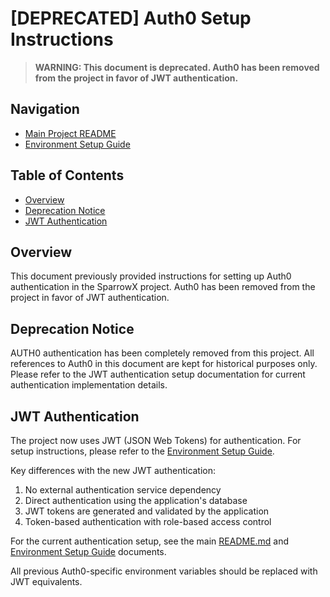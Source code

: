 # [DEPRECATED] Auth0 Setup Instructions

> **WARNING: This document is deprecated. Auth0 has been removed from the project in favor of JWT authentication.**

## Navigation

- [Main Project README](../README.md)
- [Environment Setup Guide](./ENVIRONMENT-SETUP.md)

## Table of Contents
- [Overview](#overview)
- [Deprecation Notice](#deprecation-notice)
- [JWT Authentication](#jwt-authentication)

## Overview

This document previously provided instructions for setting up Auth0 authentication in the SparrowX project. Auth0 has been removed from the project in favor of JWT authentication.

## Deprecation Notice

AUTH0 authentication has been completely removed from this project. All references to Auth0 in this document are kept for historical purposes only. Please refer to the JWT authentication setup documentation for current authentication implementation details.

## JWT Authentication

The project now uses JWT (JSON Web Tokens) for authentication. For setup instructions, please refer to the [Environment Setup Guide](./ENVIRONMENT-SETUP.md).

Key differences with the new JWT authentication:

1. No external authentication service dependency
2. Direct authentication using the application's database
3. JWT tokens are generated and validated by the application
4. Token-based authentication with role-based access control

For the current authentication setup, see the main [README.md](../README.md) and [Environment Setup Guide](./ENVIRONMENT-SETUP.md) documents.

All previous Auth0-specific environment variables should be replaced with JWT equivalents. 